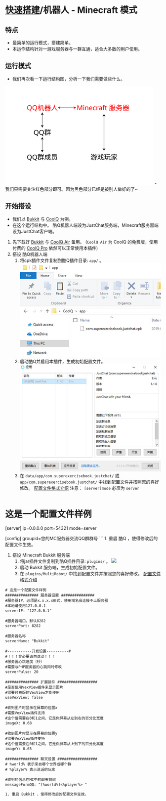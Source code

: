 # [快速搭建](../)/机器人 - Minecraft 模式

## 特点
- 最简单的运行模式，搭建简单。
- 本运作结构针对一游戏服务器与一群互通，适合大多数的用户使用。

## 运行模式
- 我们再次看一下运行结构图，分析一下我们需要做些什么。
<img src="image/structure.svg" width="480"/>
- 我们只需要关注红色部分即可。因为黑色部分已经是被别人做好的了~

## 开始搭设
- 我们以 [Bukkit](../../install/bukkit) 与 [CoolQ](../../install/coolq) 为例。
- 在这个运行结构中。 酷Q机器人端设为JustChat服务端，Minecraft服务器端设为JustChat客户端。
1. 先下载好 [Bukkit](https://bukkit.org) 与 [CoolQ Air](https://cq.im/air) 备用。 
(```CoolQ Air``` 为 CoolQ 的免费版，使用付费的 [CoolQ Pro](https://cq.im/pro) 依然可以正常使用本插件)
1. 搭设 酷Q机器人端
	1. 将cpk插件文件复制到酷Q插件目录: ```app/``` 。
![](image/cq_0.jpg)
	1. 启动酷Q并启用本插件，生成初始配置文件。
![](image/cq_1.jpg)
	1. 在 ```data/app/com.superexercisebook.justchat/``` 或 ```app/com.superexercisebook.justchat/``` 中找到配置文件并按照您的喜好修改。
	[配置文件格式介绍](../../install/coolq/#配置文件)
	注意： ```[server]mode``` 必须为 ```server``` 
	```
# 这是一个配置文件样例
[server]
ip=0.0.0.0
port=54321
mode=server

[config]
groupid=您的MC服务器交流QQ群群号
	```
	1. 重启 酷Q ，使得修改后的配置文件生效。
1. 搭设 Minecraft Bukkit 服务端
	1. 将jar插件文件复制到酷Q插件目录: ```plugins/``` 。
![](image/bukkit_0.jpg)
	1. 启动 Bukkit 服务端，生成初始配置文件。
	1. 在 ```plugins/MultiRobot/```  中找到配置文件并按照您的喜好修改。
	[配置文件格式介绍](../../install/bukkit/#配置文件)
```
# 这是一个配置文件样例
############### 服务器设置 ###############
#服务器IP，必须是x.x.x.x形式，使用域名会连接不上服务器
#本地请使用127.0.0.1
serverIP: "127.0.0.1"

#服务器端口，默认8282
serverPort: 8282

#服务器名称
serverName: "Bukkit"

#-----------开发设置----------#
#！！！非必要请勿改动！！！
#服务器心跳速度（秒）
#需要与PHP服务器的心跳同时修改
serverPulse: 20

############### 扩展插件 ##################
#是否使用VexView插件来显示图片
#需要付费版的VexView才能使用
useVexView: false

#收到图片时显示在屏幕的位置x
#需要VexView插件支持
#这个值需要在0和1之间，它是你屏幕从左到右的百分比宽度
imageX: 0.68

#收到图片时显示在屏幕的位置y
#需要VexView插件支持
#这个值需要在0和1之间，它是你屏幕从上到下的百分比高度
imageY: 0.65

############### 聊天设置 ##################
# %world% 表示来自哪个世界或哪个群
# %player% 表示说话的玩家

#收到的信息在MC中的聊天前缀
messageFormQQ: "[%world%]<%player%> "
```
	1. 重启 Bukkit ，使得修改后的配置文件生效。